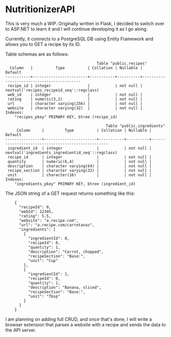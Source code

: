 # NutritionizerAPI

This is very much a WIP.  Originally written in Flask, I decided to switch over to ASP.NET to learn it and I will continue developing it as I go along.

Currently, it connects to a PostgreSQL DB using Entity Framework and allows you to GET a recipe by its ID.

Table schemas are as follows:
```
                                        Table "public.recipes"
  Column   |          Type          | Collation | Nullable |                  Default
-----------+------------------------+-----------+----------+-------------------------------------------
 recipe_id | integer                |           | not null | nextval('recipes_recipeid_seq'::regclass)
 web_id    | integer                |           | not null |
 rating    | numeric(3,2)           |           | not null |
 url       | character varying(256) |           | not null |
 website   | character varying(32)  |           | not null |
Indexes:
    "recipes_pkey" PRIMARY KEY, btree (recipe_id)
```
```
                                            Table "public.ingredients"
     Column     |         Type          | Collation | Nullable |                      Default
----------------+-----------------------+-----------+----------+---------------------------------------------------
 ingredient_id  | integer               |           | not null | nextval('ingredients_ingredientid_seq'::regclass)
 recipe_id      | integer               |           | not null |
 quantity       | numeric(6,4)          |           | not null |
 description    | character varying(64) |           | not null |
 recipe_section | character varying(32) |           | not null |
 unit           | character(16)         |           | not null |
Indexes:
    "ingredients_pkey" PRIMARY KEY, btree (ingredient_id)
```

The JSON string of a GET request returns something like this:
```
    {
      "recipeId": 0,
      "webId": 12345,
      "rating": 5.5,
      "website": "a.recipe.com",
      "url": "a.recipe.com/carrotanas",
      "ingredients": [
        {
          "ingredientId": 0,
          "recipeId": 0,
          "quantity": 1,
          "description": "Carrot, chopped",
          "recipeSection": "Base:",
          "unit": "Cup"
        },
        {
          "ingredientId": 1,
          "recipeId": 0,
          "quantity": 1,
          "description": "Banana, sliced",
          "recipeSection": "Base:",
          "unit": "Tbsp"
        }
      ]
    }
```

I am planning on adding full CRUD, and once that's done, I will write a browser extension that parses a website with a recipe and sends the data to the API server.
